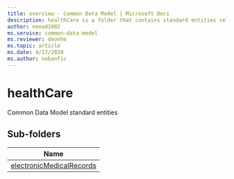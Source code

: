 ```yaml
---
title: overview - Common Data Model | Microsoft Docs
description: healthCare is a folder that contains standard entities related to the Common Data Model.
author: nenad1002
ms.service: common-data-model
ms.reviewer: deonhe
ms.topic: article
ms.date: 4/17/2020
ms.author: nebanfic
---
```


# healthCare

Common Data Model standard entities  

## Sub-folders

|Name|
|---|
|[electronicMedicalRecords](electronicMedicalRecords/overview.md)|



